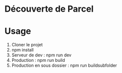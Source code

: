# Découverte de Parcel

# Usage
1. Cloner le projet
2. npm install
3. Serveur de dev : npm run dev
4. Production : npm run build
5. Production en sous dossier : npm run buildsubfolder